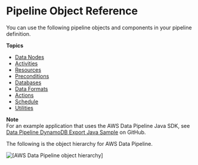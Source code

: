 # Pipeline Object Reference<a name="dp-pipeline-objects"></a>

You can use the following pipeline objects and components in your pipeline definition\.

**Topics**
+ [Data Nodes](dp-object-datanodes.md)
+ [Activities](dp-object-activities.md)
+ [Resources](dp-object-resources.md)
+ [Preconditions](dp-object-preconditions.md)
+ [Databases](dp-object-databases.md)
+ [Data Formats](dp-object-dataformats.md)
+ [Actions](dp-object-actions.md)
+ [Schedule](dp-object-schedule.md)
+ [Utilities](dp-object-utilities.md)

**Note**  
For an example application that uses the AWS Data Pipeline Java SDK, see [Data Pipeline DynamoDB Export Java Sample](https://github.com/awslabs/data-pipeline-samples/tree/master/samples/DynamoDBExportJava) on GitHub\.

The following is the object hierarchy for AWS Data Pipeline\.

![\[AWS Data Pipeline object hierarchy\]](http://docs.aws.amazon.com/datapipeline/latest/DeveloperGuide/images/object_hierarchy.png)